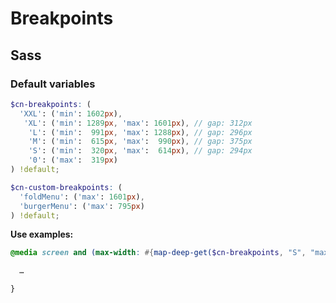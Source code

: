 # Breakpoints

## Sass

### Default variables
```scss
$cn-breakpoints: (
  'XXL': ('min': 1602px),
   'XL': ('min': 1289px, 'max': 1601px), // gap: 312px
    'L': ('min':  991px, 'max': 1288px), // gap: 296px
    'M': ('min':  615px, 'max':  990px), // gap: 375px
    'S': ('min':  320px, 'max':  614px), // gap: 294px
    '0': ('max':  319px)
) !default;

$cn-custom-breakpoints: (
  'foldMenu': ('max': 1601px),
  'burgerMenu': ('max': 795px)
) !default;
```

**Use examples:**

```scss
@media screen and (max-width: #{map-deep-get($cn-breakpoints, "S", "max")}) {

  …

}
```